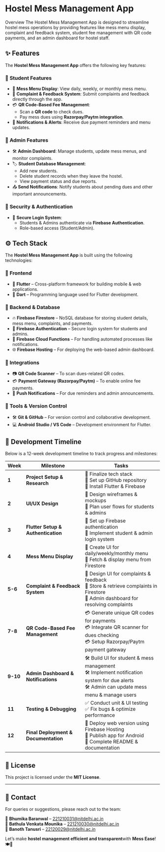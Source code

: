 # Hostel Mess Management App
Overview
The Hostel Mess Management App is designed to streamline hostel mess operations by providing features like mess menu display, complaint and feedback system, student fee management with QR code payments, and an admin dashboard for hostel staff.

## ✨ Features  

The **Hostel Mess Management App** offers the following key features:  

### 🎯 **Student Features**  
- 📅 **Mess Menu Display**: View daily, weekly, or monthly mess menu.  
- 📝 **Complaint & Feedback System**: Submit complaints and feedback directly through the app.  
- 💳 **QR Code-Based Fee Management**:  
  - Scan a **QR code** to check dues.  
  - Pay mess dues using **Razorpay/Paytm integration**.  
- 🔔 **Notifications & Alerts**: Receive due payment reminders and menu updates.  

### 🎯 **Admin Features**  
- 🛠 **Admin Dashboard**: Manage students, update mess menus, and monitor complaints.  
- 🏷 **Student Database Management**:  
  - Add new students.  
  - Delete student records when they leave the hostel.  
  - View payment status and due reports.  
- 📤 **Send Notifications**: Notify students about pending dues and other important announcements.  

### 🎯 **Security & Authentication**  
- 🔐 **Secure Login System**:  
  - Students & Admins authenticate via **Firebase Authentication**.  
  - Role-based access (Student/Admin).  

## ⚙️ Tech Stack  

The **Hostel Mess Management App** is built using the following technologies:  

### 🎯 **Frontend**  
- 🚀 **Flutter** – Cross-platform framework for building mobile & web applications.  
- 🎨 **Dart** – Programming language used for Flutter development.  

### 🎯 **Backend & Database**  
- 🔥 **Firebase Firestore** – NoSQL database for storing student details, mess menu, complaints, and payments.  
- 🔐 **Firebase Authentication** – Secure login system for students and admins.  
- 📡 **Firebase Cloud Functions** – For handling automated processes like notifications.  
- 🌐 **Firebase Hosting** – For deploying the web-based admin dashboard.  

### 🎯 **Integrations**  
- 📷 **QR Code Scanner** – To scan dues-related QR codes.  
- 💳 **Payment Gateway (Razorpay/Paytm)** – To enable online fee payments.  
- 🔔 **Push Notifications** – For due reminders and admin announcements.  

### 🎯 **Tools & Version Control**  
- 🛠 **Git & GitHub** – For version control and collaborative development.  
- 💻 **Android Studio / VS Code** – Development environment for Flutter.  


## 📅 Development Timeline

Below is a 12-week development timeline to track progress and milestones:

| Week | Milestone | Tasks |
|------|-----------|-------|
| **1** | **Project Setup & Research** | 📌 Finalize tech stack <br> 📌 Set up GitHub repository <br> 📌 Install Flutter & Firebase |
| **2** | **UI/UX Design** | 🎨 Design wireframes & mockups <br> 🎨 Plan user flows for students & admins |
| **3** | **Flutter Setup & Authentication** | 🔐 Set up Firebase authentication <br> 🔐 Implement student & admin login system |
| **4** | **Mess Menu Display** | 📅 Create UI for daily/weekly/monthly menu <br> 📅 Fetch & display menu from Firestore |
| **5-6** | **Complaint & Feedback System** | 📝 Design UI for complaints & feedback <br> 📝 Store & retrieve complaints in Firestore <br> 📝 Admin dashboard for resolving complaints |
| **7-8** | **QR Code-Based Fee Management** | 💳 Generate unique QR codes for payments <br> 💳 Integrate QR scanner for dues checking <br> 💳 Setup Razorpay/Paytm payment gateway |
| **9-10** | **Admin Dashboard & Notifications** | 🛠 Build UI for student & mess management <br> 🛠 Implement notification system for due alerts <br> 🛠 Admin can update mess menu & manage users |
| **11** | **Testing & Debugging** | ✅ Conduct unit & UI testing <br> ✅ Fix bugs & optimize performance |
| **12** | **Final Deployment & Documentation** | 🚀 Deploy web version using Firebase Hosting <br> 🚀 Publish app for Android <br> 📄 Complete README & documentation |

## 📜 License  

This project is licensed under the **MIT License**.  

---

## 📧 Contact  

For queries or suggestions, please reach out to the team:  

📩 **Bhumika Baranwal** – [221210031@nitdelhi.ac.in](mailto:221210031@nitdelhi.ac.in)  
📩 **Bathula Venkata Mounika** – [221210030@nitdelhi.ac.in](mailto:221210030@nitdelhi.ac.in)  
📩 **Banoth Tanusri** – [22120029@nitdelhi.ac.in](mailto:22120030@nitdelhi.ac.in) 

Let’s make **hostel management efficient and transparent**with **Mess Ease**! 🍽️📲
  
